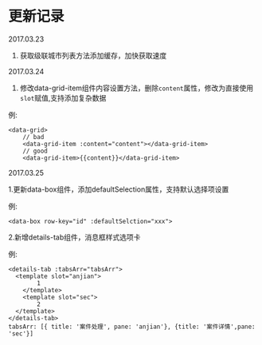 更新记录
===

2017.03.23

1. 获取级联城市列表方法添加缓存，加快获取速度

2017.03.24

1. 修改data-grid-item组件内容设置方法，删除`content`属性，修改为直接使用`slot`赋值,支持添加复杂数据

例:

```
<data-grid>
    // bad
    <data-grid-item :content="content"></data-grid-item>
    // good
    <data-grid-item>{{content}}</data-grid-item>
```

2017.03.25

1.更新data-box组件，添加defaultSelection属性，支持默认选择项设置

例:

```
<data-box row-key="id" :defaultSelction="xxx">
```

2.新增details-tab组件，消息框样式选项卡

例:
```
<details-tab :tabsArr="tabsArr">
  <template slot="anjian">
        1
    </template>
    <template slot="sec">
        2
  </template>
</details-tab>
tabsArr: [{ title: '案件处理', pane: 'anjian'}, {title: '案件详情',pane: 'sec'}]
```
